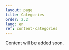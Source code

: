 ```yaml
---
layout: page
title: Categories
order: 2.2
lang: en
ref: content-categories
---
```


Content will be added soon.
